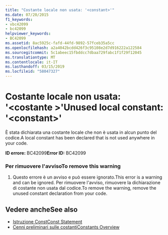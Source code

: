 ```yaml
---
title: "Costante locale non usata: '<constant>'"
ms.date: 07/20/2015
f1_keywords:
- vbc42099
- bc42099
helpviewer_keywords:
- BC42099
ms.assetid: 8ac5925c-fafd-44fd-9892-57fceb35a5cc
ms.openlocfilehash: a2a4042bcdd426f3c95108e2d7d916222a122584
ms.sourcegitcommit: 5c1abeec15fbddcc7dbaa729fabc1f1f29f12045
ms.translationtype: MT
ms.contentlocale: it-IT
ms.lasthandoff: 03/15/2019
ms.locfileid: "58047327"
---
```

# <a name="unused-local-constant-constant"></a><span data-ttu-id="cbba4-102">Costante locale non usata: '\<costante >'</span><span class="sxs-lookup"><span data-stu-id="cbba4-102">Unused local constant: '\<constant>'</span></span>
<span data-ttu-id="cbba4-103">È stata dichiarata una costante locale che non è usata in alcun punto del codice.</span><span class="sxs-lookup"><span data-stu-id="cbba4-103">A local constant has been declared that is not used anywhere in your code.</span></span>  
  
 <span data-ttu-id="cbba4-104">**ID errore:** BC42099</span><span class="sxs-lookup"><span data-stu-id="cbba4-104">**Error ID:** BC42099</span></span>  
  
### <a name="to-remove-this-warning"></a><span data-ttu-id="cbba4-105">Per rimuovere l'avviso</span><span class="sxs-lookup"><span data-stu-id="cbba4-105">To remove this warning</span></span>  
  
1.  <span data-ttu-id="cbba4-106">Questo errore è un avviso e può essere ignorato.</span><span class="sxs-lookup"><span data-stu-id="cbba4-106">This error is a warning and can be ignored.</span></span> <span data-ttu-id="cbba4-107">Per rimuovere l'avviso, rimuovere la dichiarazione di costante non usata dal codice.</span><span class="sxs-lookup"><span data-stu-id="cbba4-107">To remove the warning, remove the unused constant declaration from your code.</span></span>  
  
## <a name="see-also"></a><span data-ttu-id="cbba4-108">Vedere anche</span><span class="sxs-lookup"><span data-stu-id="cbba4-108">See also</span></span>

- [<span data-ttu-id="cbba4-109">Istruzione Const</span><span class="sxs-lookup"><span data-stu-id="cbba4-109">Const Statement</span></span>](../../visual-basic/language-reference/statements/const-statement.md)
- [<span data-ttu-id="cbba4-110">Cenni preliminari sulle costanti</span><span class="sxs-lookup"><span data-stu-id="cbba4-110">Constants Overview</span></span>](../../visual-basic/programming-guide/language-features/constants-enums/constants-overview.md)
